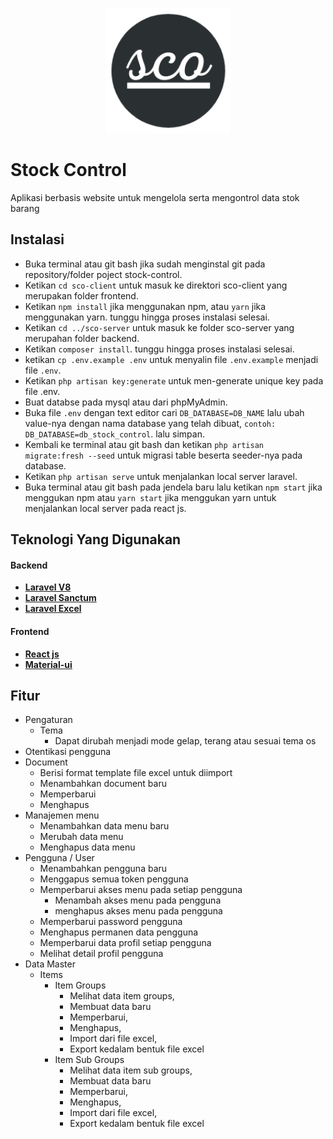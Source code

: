 <p align="center">
  <img src="https://raw.githubusercontent.com/saiful-akbar/stock-control/main/sco-client/public/static/images/logo/logo-dark-1.png" width="200">
</p>

# Stock Control

Aplikasi berbasis website untuk mengelola serta mengontrol data stok barang

## Instalasi

- Buka terminal atau git bash jika sudah menginstal git pada repository/folder poject stock-control.
- Ketikan `cd sco-client` untuk masuk ke direktori sco-client yang merupakan folder frontend.
- Ketikan `npm install` jika menggunakan npm, atau `yarn` jika menggunakan yarn. tunggu hingga proses instalasi selesai.
- Ketikan `cd ../sco-server` untuk masuk ke folder sco-server yang merupahan folder backend.
- Ketikan `composer install`. tunggu hingga proses instalasi selesai.
- ketikan `cp .env.example .env` untuk menyalin file `.env.example` menjadi file `.env`.
- Ketikan `php artisan key:generate` untuk men-generate unique key pada file .env.
- Buat databse pada mysql atau dari phpMyAdmin.
- Buka file `.env` dengan text editor cari `DB_DATABASE=DB_NAME` lalu ubah value-nya dengan nama database yang telah dibuat, `contoh: DB_DATABASE=db_stock_control`. lalu simpan.
- Kembali ke terminal atau git bash dan ketikan `php artisan migrate:fresh --seed` untuk migrasi table beserta seeder-nya pada database.
- Ketikan `php artisan serve` untuk menjalankan local server laravel.
- Buka terminal atau git bash pada jendela baru lalu ketikan `npm start` jika menggukan npm atau `yarn start` jika menggukan yarn untuk menjalankan local server pada react js.

## Teknologi Yang Digunakan

#### Backend

- **[Laravel V8](https://laravel.com/docs/8.x)**
- **[Laravel Sanctum](https://laravel.com/docs/8.x/sanctum)**
- **[Laravel Excel](https://laravel-excel.com/)**

#### Frontend

- **[React js](https://reactjs.org/)**
- **[Material-ui](https://material-ui.com/)**

## Fitur

- Pengaturan
  - Tema
    - Dapat dirubah menjadi mode gelap, terang atau sesuai tema os
- Otentikasi pengguna
- Document
  - Berisi format template file excel untuk diimport
  - Menambahkan document baru
  - Memperbarui
  - Menghapus
- Manajemen menu
  - Menambahkan data menu baru
  - Merubah data menu
  - Menghapus data menu
- Pengguna / User
  - Menambahkan pengguna baru
  - Menggapus semua token pengguna
  - Memperbarui akses menu pada setiap pengguna
    - Menambah akses menu pada pengguna
    - menghapus akses menu pada pengguna
  - Memperbarui password pengguna
  - Menghapus permanen data pengguna
  - Memperbarui data profil setiap pengguna
  - Melihat detail profil pengguna
- Data Master
  - Items
    - Item Groups
      - Melihat data item groups,
      - Membuat data baru
      - Memperbarui,
      - Menghapus,
      - Import dari file excel,
      - Export kedalam bentuk file excel
    - Item Sub Groups
      - Melihat data item sub groups,
      - Membuat data baru
      - Memperbarui,
      - Menghapus,
      - Import dari file excel,
      - Export kedalam bentuk file excel
